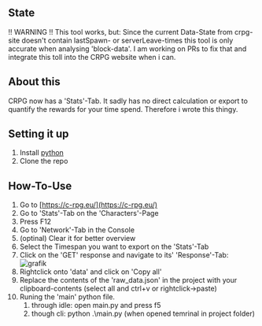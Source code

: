 ## State
!! WARNING !!
This tool works, but:
Since the current Data-State from crpg-site doesn't contain lastSpawn- or serverLeave-times this tool is only accurate when analysing 'block-data'.
I am working on PRs to fix that and integrate this toll into the CRPG website when i can.

## About this
CRPG now has a 'Stats'-Tab.
It sadly has no direct calculation or export to quantify the rewards for your time spend.
Therefore i wrote this thingy.

## Setting it up
1. Install [python](https://www.python.org/)
2. Clone the repo

## How-To-Use
1. Go to [https://c-rpg.eu/](https://c-rpg.eu/)
2. Go to 'Stats'-Tab on the 'Characters'-Page
3. Press F12
4. Go to 'Network'-Tab in the Console
5. (optinal) Clear it for better overview
6. Select the Timespan you want to export on the 'Stats'-Tab
7. Click on the 'GET' response and navigate to its' 'Response'-Tab:
![grafik](https://github.com/user-attachments/assets/f673a89d-72d4-41ed-9483-a0519c6c4e78)
8. Rightclick onto 'data' and click on 'Copy all'
9. Replace the contents of the 'raw_data.json' in the project with your clipboard-contents (select all and ctrl+v or rightclick->paste)
10. Runing the 'main' python file.
    1. through idle: open main.py and press f5
    2. though cli: python .\main.py  (when opened temrinal in project folder)
